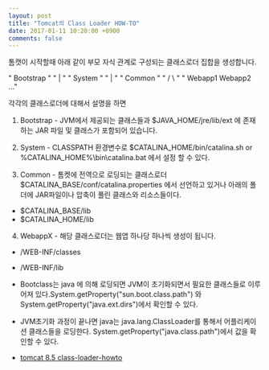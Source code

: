 ```yaml
---
layout: post
title: "Tomcat의 Class Loader HOW-TO"
date: 2017-01-11 10:20:00 +0900
comments: false
---
```


톰캣이 시작할때 아래 같이 부모 자식 관계로 구성되는 클래스로더 집합을 생성합니다. 

"      Bootstrap        "
"          |            "
"       System          "
"          |            "
"       Common          "
"	   /     \          "
"  Webapp1   Webapp2 ..."

각각의 클래스로더에 대해서 설명을 하면 

1. Bootstrap - JVM에서 제공되는 클래스들과 $JAVA_HOME/jre/lib/ext 에 존재 하는 JAR 파일 및 클래스가 포함되어 있습니다.

2. System - CLASSPATH 환경변수로 $CATALINA_HOME/bin/catalina.sh or %CATALINA_HOME%\bin\catalina.bat 에서 설정 할 수 있다.

3. Common - 톰켓에 전역으로 로딩되는 클래스로더 $CATALINA_BASE/conf/catalina.properties 에서 선언하고 있거나 아래의 폴더에 JAR파일이나 압축이 풀린 클래스와 리소스들이다.
 * $CATALINA_BASE/lib
 * $CATALINA_HOME/lib

4. WebappX - 해당 클래스로더는 웹앱 하나당 하나씩 생성이 됩니다. 
 * /WEB-INF/classes
 * /WEB-INF/lib

 
* Bootclass는 java 에 의해 로딩되면 JVM이 초기화되면서 필요한 클래스들로 이루어져 있다.System.getProperty("sun.boot.class.path") 와 System.getProperty("java.ext.dirs")에서 확인할 수 있다.

* JVM초기화 과정이 끝나면 java는 java.lang.ClassLoader를 통해서 어플리케이션 클래스들을 로딩한다. System.getProperty("java.class.path")에서 값을 확인할 수 있다.

* [tomcat 8.5 class-loader-howto](http://tomcat.apache.org/tomcat-8.5-doc/class-loader-howto.html)
 




